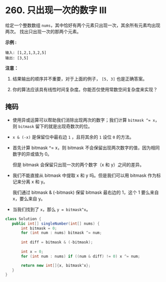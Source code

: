 # 260. 只出现一次的数字 III

给定一个整数数组 `nums`，其中恰好有两个元素只出现一次，其余所有元素均出现两次。 找出只出现一次的那两个元素。

**示例 :**

```
输入: [1,2,1,3,2,5]
输出: [3,5]
```

**注意：**

1. 结果输出的顺序并不重要，对于上面的例子， `[5, 3]` 也是正确答案。

2. 你的算法应该具有线性时间复杂度。你能否仅使用常数空间复杂度来实现？

   

## 掩码

- 使用异或运算可以帮助我们消除出现两次的数字；我们计算 `bitmask ^= x`，则 `bitmask` 留下的就是出现奇数次的位。

- `x & (-x)` 是保留位中最右边 `1` ，且将其余的 `1` 设位 `0` 的方法。

- 首先计算 bitmask ^= x，则 bitmask 不会保留出现两次数字的值，因为相同数字的异或值为 0。

  但是 bitmask 会保留只出现一次的两个数字（x 和 y）之间的差异。

- 我们不能直接从 bitmask 中提取 x 和 y 吗。但是我们可以用 bitmask 作为标记来分离 x 和 y。

  我们通过 bitmask & (-bitmask) 保留 bitmask 最右边的 1，这个 1 要么来自 x，要么来自 y。

- 当我们找到了 `x`，那么 `y = bitmask^x`。

 ```java
class Solution {
    public int[] singleNumber(int[] nums) {
        int bitmask = 0;
        for (int num : nums) bitmask ^= num;
        
        int diff = bitmask & (-bitmask);
        
        int x = 0;
        for (int num : nums) if ((num & diff) != 0) x ^= num;

        return new int[]{x, bitmask^x};
    }
}
 ```

#	